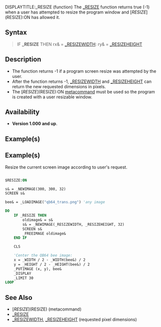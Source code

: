 DISPLAYTITLE:_RESIZE (function)
The [_RESIZE](_RESIZE) function returns true (-1) when a user has attempted to resize the program window and [$RESIZE]($RESIZE):ON has allowed it.


## Syntax

>  IF **_RESIZE** THEN rx& = [_RESIZEWIDTH](_RESIZEWIDTH): ry& = [_RESIZEHEIGHT](_RESIZEHEIGHT)


## Description

* The function returns -1 if a program screen resize was attempted by the user. 
* After the function returns -1, [_RESIZEWIDTH](_RESIZEWIDTH) and [_RESIZEHEIGHT](_RESIZEHEIGHT) can return the new requested dimensions in pixels.
* The [$RESIZE]($RESIZE):ON [metacommand](metacommand) must be used so the program is created with a user resizable window.


## Availability

* **Version 1.000 and up**.


## Example(s)

## Example(s)
 Resize the current screen image according to user's request.

```vb

$RESIZE:ON

s& = _NEWIMAGE(300, 300, 32)
SCREEN s&

bee& = _LOADIMAGE("qb64_trans.png") 'any image

DO
    IF _RESIZE THEN
        oldimage& = s&
        s& = _NEWIMAGE(_RESIZEWIDTH, _RESIZEHEIGHT, 32)
        SCREEN s&
        _FREEIMAGE oldimage&
    END IF

    CLS

    'Center the QB64 bee image:
    x = _WIDTH / 2 - _WIDTH(bee&) / 2
    y = _HEIGHT / 2 - _HEIGHT(bee&) / 2
    _PUTIMAGE (x, y), bee&
    _DISPLAY
    _LIMIT 30
LOOP

```


## See Also

* [$RESIZE]($RESIZE) (metacommand)
* [_RESIZE](_RESIZE)
* [_RESIZEWIDTH](_RESIZEWIDTH), [_RESIZEHEIGHT](_RESIZEHEIGHT) (requested pixel dimensions)





